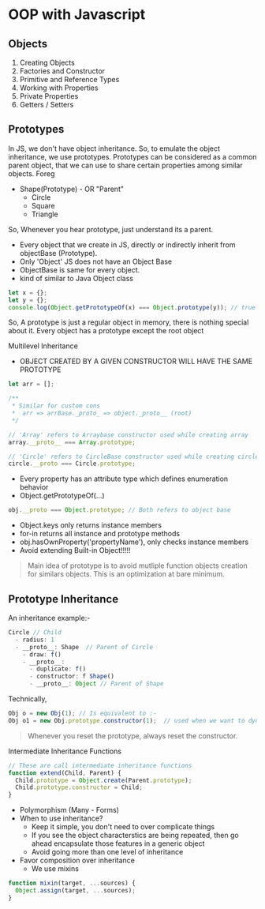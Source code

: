 # OOP with Javascript

## Objects

1. Creating Objects
2. Factories and Constructor
3. Primitive and Reference Types
4. Working with Properties
5. Private Properties
6. Getters / Setters

## Prototypes

In JS, we don't have object inheritance. So, to emulate the object inheritance, we use prototypes.
Prototypes can be considered as a common parent object, that we can use to share certain properties
among similar objects. Foreg

- Shape(Prototype) - OR "Parent"
  - Circle
  - Square
  - Triangle

So, Whenever you hear prototype, just understand its a parent.

- Every object that we create in JS, directly or indirectly inherit from objectBase (Prototype).
- Only 'Object' JS does not have an Object Base
- ObjectBase is same for every object.
- kind of similar to Java Object class

```javascript
let x = {};
let y = {};
console.log(Object.getPrototypeOf(x) === Object.prototype(y)); // true
```

So, A prototype is just a regular object in memory, there is nothing special about it. Every object has a prototype except the root object

Multilevel Inheritance

- OBJECT CREATED BY A GIVEN CONSTRUCTOR WILL HAVE THE SAME PROTOTYPE

```javascript
let arr = [];

/**
 * Similar for custom cons
 *  arr => arrBase._proto_ => object._proto__ (root)
 */

// 'Array' refers to Arraybase constructor used while creating array
array.__proto__ === Array.prototype;

// 'Circle' refers to CircleBase constructor used while creating circle
circle.__proto === Circle.prototype;
```

- Every property has an attribute type which defines enumeration behavior
- Object.getPrototypeOf(...)

```javascript
obj.__proto === Object.prototype; // Both refers to object base
```

- Object.keys only returns instance members
- for-in returns all instance and prototype methods
- obj.hasOwnProperty('propertyName'), only checks instance members
- Avoid extending Built-in Object!!!!!

> Main idea of prototype is to avoid mutliple function objects creation for similars objects. This is an optimization at bare minimum.

## Prototype Inheritance

An inheritance example:-

```javascript
Circle // Child
  - radius: 1
  - __proto__: Shape  // Parent of Circle
    - draw: f()
    - __proto__:
      - duplicate: f()
      - constructor: f Shape()
      - __proto__: Object // Parent of Shape

```

Technically,

```javascript
Obj o = new Obj(1); // Is equivalent to :-
Obj o1 = new Obj.prototype.constructor(1);  // used when we want to dynamically create an object
```

> Whenever you reset the prototype, always reset the constructor.

Intermediate Inheritance Functions

```javascript
// These are call intermediate inheritance functions
function extend(Child, Parent) {
  Child.prototype = Object.create(Parent.prototype);
  Child.prototype.constructor = Child;
}
```

- Polymorphism (Many - Forms)
- When to use inheritance?
  - Keep it simple, you don't need to over complicate things
  - If you see the object characterstics are being repeated, then go ahead encapsulate those features in a generic object
  - Avoid going more than one level of inheritance
- Favor composition over inheritance
  - We use mixins

```javascript
function mixin(target, ...sources) {
  Object.assign(target, ...sources);
}
```

